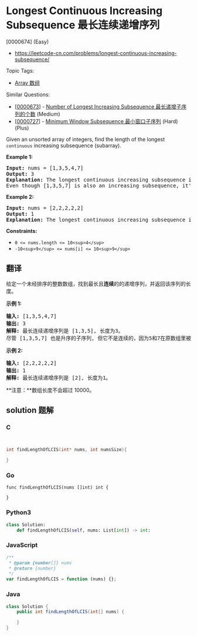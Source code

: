 # Longest Continuous Increasing Subsequence 最长连续递增序列

[0000674] (Easy)

- https://leetcode-cn.com/problems/longest-continuous-increasing-subsequence/

Topic Tags:

- [Array 数组](https://leetcode-cn.com/tag/array/)

Similar Questions:

- [[0000673](https://leetcode-cn.com/problems/number-of-longest-increasing-subsequence/)] - [Number of Longest Increasing Subsequence 最长递增子序列的个数](./0000673.number-of-longest-increasing-subsequence.md) (Medium)
- [[0000727](https://leetcode-cn.com/problems/minimum-window-subsequence/)] - [Minimum Window Subsequence 最小窗口子序列](./0000727.minimum-window-subsequence.md) (Hard) (Plus)

Given an unsorted array of integers, find the length of the longest `continuous` increasing subsequence (subarray).

**Example 1:**

<pre><strong>Input:</strong> nums = [1,3,5,4,7]
<strong>Output:</strong> 3
<strong>Explanation:</strong> The longest continuous increasing subsequence is [1,3,5], its length is 3. 
Even though [1,3,5,7] is also an increasing subsequence, it's not a continuous one where 5 and 7 are separated by 4. 
</pre>

**Example 2:**

<pre><strong>Input:</strong> nums = [2,2,2,2,2]
<strong>Output:</strong> 1
<strong>Explanation:</strong> The longest continuous increasing subsequence is [2], its length is 1. 
</pre>

**Constraints:**

- `0 <= nums.length <= 10<sup>4</sup>`
- `-10<sup>9</sup> <= nums[i] <= 10<sup>9</sup>`

## 翻译

给定一个未经排序的整数数组，找到最长且**连续**的的递增序列，并返回该序列的长度。

**示例 1:**

<pre><strong>输入:</strong> [1,3,5,4,7]
<strong>输出:</strong> 3
<strong>解释:</strong> 最长连续递增序列是 [1,3,5], 长度为3。
尽管 [1,3,5,7] 也是升序的子序列, 但它不是连续的，因为5和7在原数组里被4隔开。 
</pre>

**示例 2:**

<pre><strong>输入:</strong> [2,2,2,2,2]
<strong>输出:</strong> 1
<strong>解释:</strong> 最长连续递增序列是 [2], 长度为1。
</pre>

**注意：**数组长度不会超过 10000。

## solution 题解

### C

```c


int findLengthOfLCIS(int* nums, int numsSize){

}
```

### Go

```golang
func findLengthOfLCIS(nums []int) int {

}
```

### Python3

```python
class Solution:
    def findLengthOfLCIS(self, nums: List[int]) -> int:
```

### JavaScript

```javascript
/**
 * @param {number[]} nums
 * @return {number}
 */
var findLengthOfLCIS = function (nums) {};
```

### Java

```java
class Solution {
    public int findLengthOfLCIS(int[] nums) {

    }
}
```
